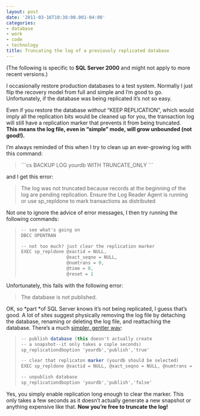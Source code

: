 ```yaml
---
layout: post
date: '2011-03-16T10:38:00.001-04:00'
categories:
- database
- work
- code
- technology
title: Truncating the log of a previously replicated database
---
```



(The following is specific to **SQL Server 2000** and might not apply to more recent versions.)

I occasionally restore production databases to a test system. Normally I just flip the recovery model from full and simple and I’m good to go. Unfortunately, if the database was being replicated it’s not so easy.

Even if you restore the database *without* “KEEP REPLICATION”, which would imply all the replication bits would be cleaned up for you, the transaction log will still have a replication marker that prevents it from being truncated.&#160; **This means the log file, even in “simple” mode, will grow unbounded (not good!).**

I’m always reminded of this when I try to clean up an ever-growing log with this command:
<blockquote>   
```cs
BACKUP LOG yourdb WITH TRUNCATE_ONLY
```

</blockquote>


and I get this error:

<blockquote>


The log was not truncated because records at the beginning of the log are pending replication. Ensure the Log Reader Agent is running or use sp_repldone to mark transactions as distributed 
    


</blockquote>


Not one to ignore the advice of error messages, I then try running the following commands:

<blockquote>
  
```cs
-- see what's going on
DBCC OPENTRAN

-- not too much? just clear the replication marker
EXEC sp_repldone @xactid = NULL, 
                 @xact_seqno = NULL, 
                 @numtrans = 0, 
                 @time = 0, 
                 @reset = 1
```

</blockquote>


Unfortunately, this fails with the following error:

<blockquote>


The database is not published.
</blockquote>


OK, so *part *of SQL Server knows it’s not being replicated, I guess that’s good. A lot of sites suggest physically removing the log file by detaching the database, renaming or deleting the log file, and reattaching the database. There’s a much [simpler, gentler way](http://www.sqlmag.com/Forums/tabid/426/aff/72/aft/83960/afv/topic/Default.aspx):

<blockquote>
  
```cs
-- publish database (this doesn't actually create 
-- a snapshot--it only takes a cople seconds)
sp_replicationdboption 'yourdb','publish','true'

-- clear that replicaton marker (yourdb should be selected)
EXEC sp_repldone @xactid = NULL, @xact_seqno = NULL, @numtrans = 0, @time = 0, @reset = 1

-- unpublish database
sp_replicationdboption 'yourdb','publish','false'
```

</blockquote>


Yes, you simply enable replication long enough to clear the marker. This only takes a few seconds as it doesn’t actually generate a new snapshot or anything expensive like that. **Now you’re free to truncate the log!**